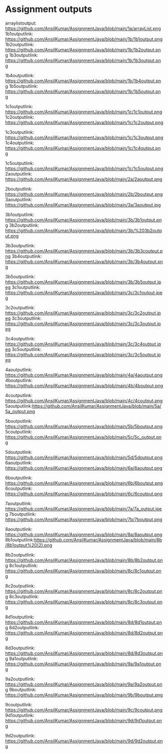 # Assignment outputs

arraylistoutput: https://github.com/AnsilKumar/AssignmentJava/blob/main/1a/arrayList.png
1b1outputlink: https://github.com/AnsilKumar/AssignmentJava/blob/main/1b/1b1output.png
1b2outputlink: https://github.com/AnsilKumar/AssignmentJava/blob/main/1b/1b2output.png 
1b3outputlink: https://github.com/AnsilKumar/AssignmentJava/blob/main/1b/1b3output.png

1b4outputlink: https://github.com/AnsilKumar/AssignmentJava/blob/main/1b/1b4output.png 
1b5outputlink: https://github.com/AnsilKumar/AssignmentJava/blob/main/1b/1b5output.png

1c1outputlink: https://github.com/AnsilKumar/AssignmentJava/blob/main/1c/1c1output.png 
1c2outputlink: https://github.com/AnsilKumar/AssignmentJava/blob/main/1c/1c2output.png 

1c3outputlink: https://github.com/AnsilKumar/AssignmentJava/blob/main/1c/1c3output.png
1c4outputlink: https://github.com/AnsilKumar/AssignmentJava/blob/main/1c/1c4output.png 

1c5outputlink: https://github.com/AnsilKumar/AssignmentJava/blob/main/1c/1c5output.png
2aoutputlink: https://github.com/AnsilKumar/AssignmentJava/blob/main/2a/2aoutput.png

2boutputlink: https://github.com/AnsilKumar/AssignmentJava/blob/main/2b/2boutput.png 
3aoutputlink: https://github.com/AnsilKumar/AssignmentJava/blob/main/3a/3aoutput.jpg 

3b1outputlink: https://github.com/AnsilKumar/AssignmentJava/blob/main/3b/3b1output.png 
3b2outputlink: https://github.com/AnsilKumar/AssignmentJava/blob/main/3b/%203b2output.png 

3b3outputlink: https://github.com/AnsilKumar/AssignmentJava/blob/main/3b/3b3coutput.png 
3b4outputlink: https://github.com/AnsilKumar/AssignmentJava/blob/main/3b/3b4output.png 

3b5outputlink: https://github.com/AnsilKumar/AssignmentJava/blob/main/3b/3b5output.jpeg 
3c1outputlink: https://github.com/AnsilKumar/AssignmentJava/blob/main/3c/3c1output.jpeg 

3c2outputlink: https://github.com/AnsilKumar/AssignmentJava/blob/main/3c/3c2output.jpeg
3c3outputlink: https://github.com/AnsilKumar/AssignmentJava/blob/main/3c/3c3output.jpeg

3c4outputlink: https://github.com/AnsilKumar/AssignmentJava/blob/main/3c/3c4output.jpeg 
3c5outputlink: https://github.com/AnsilKumar/AssignmentJava/blob/main/3c/3c5output.jpeg 

4aoutputlink: https://github.com/AnsilKumar/AssignmentJava/blob/main/4a/4aoutput.png 
4boutputlink: https://github.com/AnsilKumar/AssignmentJava/blob/main/4b/4boutput.png 

4coutputlink: https://github.com/AnsilKumar/AssignmentJava/blob/main/4c/4coutput.png 5aoutputlink:https://github.com/AnsilKumar/AssignmentJava/blob/main/5a/5a_output.png

5boutputlink: https://github.com/AnsilKumar/AssignmentJava/blob/main/5b/5boutput.png 
5coutputlink: https://github.com/AnsilKumar/AssignmentJava/blob/main/5c/5c_output.png

5doutputlink: https://github.com/AnsilKumar/AssignmentJava/blob/main/5d/5doutput.png 
6aoutputlink: https://github.com/AnsilKumar/AssignmentJava/blob/main/6a/6aoutput.png 

6boutputlink: https://github.com/AnsilKumar/AssignmentJava/blob/main/6b/6boutput.png
6coutputlink: https://github.com/AnsilKumar/AssignmentJava/blob/main/6c/6coutput.png

7aoutputlink: https://github.com/AnsilKumar/AssignmentJava/blob/main/7a/7a_output.jpeg 
7boutputlink: https://github.com/AnsilKumar/AssignmentJava/blob/main/7b/7boutput.png 

8aoutputlink: https://github.com/AnsilKumar/AssignmentJava/blob/main/8a/8aoutput.png 8b1outputlink:https://github.com/AnsilKumar/AssignmentJava/blob/main/8b/8b1output%20(2).png

8b2outputlink: https://github.com/AnsilKumar/AssignmentJava/blob/main/8b/8b2output.png 
8c1outputlink: https://github.com/AnsilKumar/AssignmentJava/blob/main/8c/8c1output.png 

8c2outputlink: https://github.com/AnsilKumar/AssignmentJava/blob/main/8c/8c2output.png
8c3outputlink: https://github.com/AnsilKumar/AssignmentJava/blob/main/8c/8c3output.png

8d1outputlink: https://github.com/AnsilKumar/AssignmentJava/blob/main/8d/8d1output.png 
8d2outputlink: https://github.com/AnsilKumar/AssignmentJava/blob/main/8d/8d2output.png 

8d3outputlink: https://github.com/AnsilKumar/AssignmentJava/blob/main/8d/8d3output.png 
9a1outputlink: https://github.com/AnsilKumar/AssignmentJava/blob/main/9a/9a1output.png 

9a2outputlink: https://github.com/AnsilKumar/AssignmentJava/blob/main/9a/9a2output.png 
9boutputlink: https://github.com/AnsilKumar/AssignmentJava/blob/main/9b/9boutput.png 

9coutputlink: https://github.com/AnsilKumar/AssignmentJava/blob/main/9c/9coutput.png 
9d1outputlink: https://github.com/AnsilKumar/AssignmentJava/blob/main/9d/9d1output.png 

9d2outputlink: https://github.com/AnsilKumar/AssignmentJava/blob/main/9d/9d2output.png

